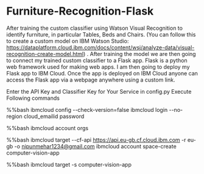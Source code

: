 # Furniture-Recognition-Flask
After training the custom classifier using Watson Visual Recognition to identify furniture, 
in particular Tables, Beds and Chairs. (You can follow this to create a custom model on IBM Watson Studio: https://dataplatform.cloud.ibm.com/docs/content/wsj/analyze-data/visual-recognition-create-model.html) . After training the model we are then going to connect my trained custom classifier to a Flask app. Flask is a python web framework used for making web apps. 
I am then going to deploy my Flask app to IBM Cloud. Once the app is deployed on IBM Cloud anyone can 
access the Flask app via a webpage anywhere using a custom link.

Enter the API Key and Classifier Key for Your Service  in config.py
Execute Following commands

%%bash
ibmcloud config --check-version=false
ibmcloud login --no-region
cloud_emailid
password

%%bash
ibmcloud account orgs

%%bash
ibmcloud target --cf-api https://api.eu-gb.cf.cloud.ibm.com -r eu-gb -o nipunmehar1234@gmail.com
ibmcloud account space-create computer-vision-app


%%bash
ibmcloud target -s computer-vision-app
